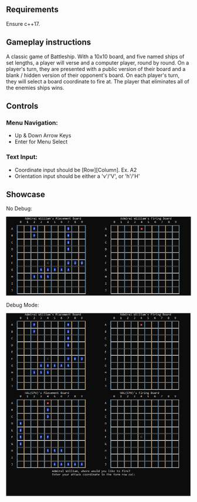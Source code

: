 ## Requirements
Ensure c++17.

## Gameplay instructions
A classic game of Battleship. With a 10x10 board, and five named ships of set lengths, a player will verse and a computer player, round by round. 
On a player's turn, they are presented with a public version of their board and a blank / hidden version of their opponent's board.
On each player's turn, they will select a board coordinate to fire at. The player that eliminates all of the enemies ships wins.

## Controls
### Menu Navigation:
- Up & Down Arrow Keys
- Enter for Menu Select

### Text Input:
- Coordinate input should be [Row][Column]. Ex. A2
- Orientation input should be either a 'v'/'V', or 'h'/'H'

## Showcase

No Debug:

![NoDebug](./Docs/BattleshipDemo.PNG)

Debug Mode:

![NoDebug](./Docs/BattleshipDemoDebug.PNG)
